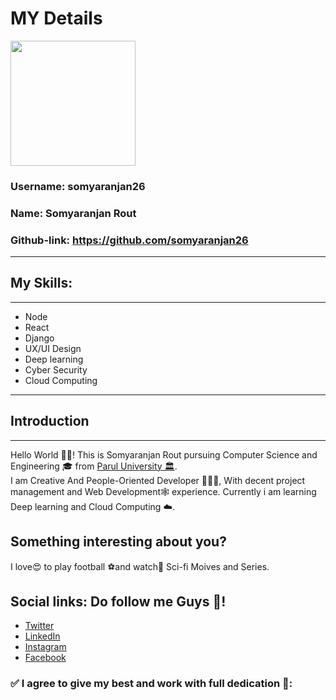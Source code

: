 <h1>MY Details</h1>

<a href="https://github.com/somyaranjan26">
    <img src="https://avatars0.githubusercontent.com/u/45004977?s=400&u=539cc5aa793a4f49a6ec2a24087a9b0cfcac58b3&v=4" width="200" height="200">
</a>

### Username: somyaranjan26

### Name: Somyaranjan Rout

### Github-link: https://github.com/somyaranjan26

___

<h2>My Skills:</h2>

___

- Node 
- React 
- Django 
- UX/UI Design
- Deep learning
- Cyber Security
- Cloud Computing

___

<h2> Introduction </h2>

___

Hello World 🙋‍♂️! This is Somyaranjan Rout pursuing Computer Science and Engineering 🎓 from <a href="http://www.paruluniversity.ac.in">Parul University 🏛</a>. 
<br>
I am Creative And People-Oriented Developer 👨🏻‍💻, With decent project management and Web Development🕸 experience.
Currently i am learning Deep learning and Cloud Computing ☁️.

## Something interesting about you?

I love😍 to play football ⚽️and watch👀 Sci-fi Moives and Series.

## Social links: Do follow me Guys 🤝!

- [Twitter](https://twitter.com/somyaranjancr7)
- [LinkedIn](https://www.linkedin.com/in/somyaranjanrout/)
- [Instagram](https://instagram.com/iampavangandhi)
- [Facebook](https://www.facebook.com/somyaranjancr7)

### ✅ I agree to give my best and work with full dedication 💯:
